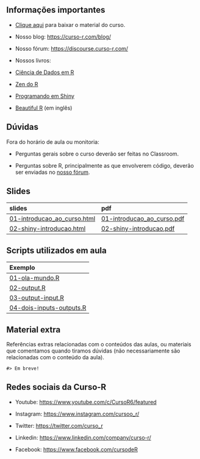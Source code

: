 
<!-- README.md is generated from README.Rmd. Please edit that file -->

## Informações importantes

- [Clique
  aqui](https://github.com/curso-r/202304-dashboards/archive/refs/heads/main.zip)
  para baixar o material do curso.

- Nosso blog: <https://curso-r.com/blog/>

- Nosso fórum: <https://discourse.curso-r.com/>

- Nossos livros:

- [Ciência de Dados em R](https://livro.curso-r.com/)

- [Zen do R](https://curso-r.github.io/zen-do-r/)

- [Programando em Shiny](https://programando-em-shiny.curso-r.com/)

- [Beautiful R](https://curso-r.github.io/beautiful-r/) (em inglês)

## Dúvidas

Fora do horário de aula ou monitoria:

- Perguntas gerais sobre o curso deverão ser feitas no Classroom.

- Perguntas sobre R, principalmente as que envolverem código, deverão
  ser enviadas no [nosso fórum](https://discourse.curso-r.com/).

## Slides

| slides                                                                                                      | pdf                                                                                                       |
|:------------------------------------------------------------------------------------------------------------|:----------------------------------------------------------------------------------------------------------|
| [01-introducao_ao_curso.html](https://curso-r.github.io/main-dashboards/slides/01-introducao_ao_curso.html) | [01-introducao_ao_curso.pdf](https://curso-r.github.io/main-dashboards/slides/01-introducao_ao_curso.pdf) |
| [02-shiny-introducao.html](https://curso-r.github.io/main-dashboards/slides/02-shiny-introducao.html)       | [02-shiny-introducao.pdf](https://curso-r.github.io/main-dashboards/slides/02-shiny-introducao.pdf)       |

## Scripts utilizados em aula

| Exemplo                                                                                                  |
|:---------------------------------------------------------------------------------------------------------|
| [01-ola-mundo.R](https://curso-r.github.io/202304-dashboards/pratica/01-ola-mundo.R)                     |
| [02-output.R](https://curso-r.github.io/202304-dashboards/pratica/02-output.R)                           |
| [03-output-input.R](https://curso-r.github.io/202304-dashboards/pratica/03-output-input.R)               |
| [04-dois-inputs-outputs.R](https://curso-r.github.io/202304-dashboards/pratica/04-dois-inputs-outputs.R) |

## Material extra

Referências extras relacionadas com o conteúdos das aulas, ou materiais
que comentamos quando tiramos dúvidas (não necessariamente são
relacionadas com o conteúdo da aula).

    #> Em breve!

## Redes sociais da Curso-R

- Youtube: <https://www.youtube.com/c/CursoR6/featured>

- Instagram: <https://www.instagram.com/cursoo_r/>

- Twitter: <https://twitter.com/curso_r>

- Linkedin: <https://www.linkedin.com/company/curso-r/>

- Facebook: <https://www.facebook.com/cursodeR>
